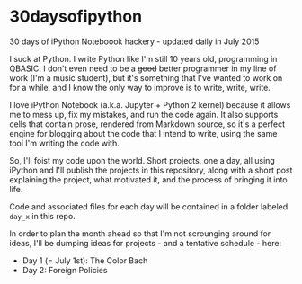 # 30daysofipython
30 days of iPython Noteboook hackery - updated daily in July 2015

I suck at Python. I write Python like I'm still 10 years old, programming in QBASIC. I don't even need to be a ~~good~~ better programmer in my line of work (I'm a music student), but it's something that I've wanted to work on for a while, and I know the only way to improve is to write, write, write.

I love iPython Notebook (a.k.a. Jupyter + Python 2 kernel) because it allows me to mess up, fix my mistakes, and run the code again. It also supports cells that contain prose, rendered from Markdown source, so it's a perfect engine for blogging about the code that I intend to write, using the same tool I'm writing the code with.

So, I'll foist my code upon the world. Short projects, one a day, all using iPython and I'll publish the projects in this repository, along with a short post explaining the project, what motivated it, and the process of bringing it into life.

Code and associated files for each day will be contained in a folder labeled `day_x` in this repo.

In order to plan the month ahead so that I'm not scrounging around for ideas, I'll be dumping ideas for projects - and a tentative schedule - here:

- Day 1 (= July 1st): The Color Bach
- Day 2: Foreign Policies

